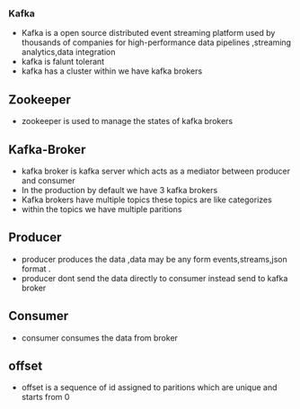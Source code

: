 ### Kafka
- Kafka is a open source distributed event streaming platform used by thousands of companies for high-performance data pipelines ,streaming analytics,data integration 
- kafka is falunt tolerant
- kafka has a cluster within we have kafka brokers
## Zookeeper
- zookeeper is used to manage the states of kafka brokers
## Kafka-Broker
- kafka broker is kafka server which acts as a mediator between producer and consumer
- In the production by default we have 3 kafka brokers
- Kafka brokers have multiple topics these topics are like categorizes
- within the topics we have multiple paritions 
## Producer
- producer produces the data ,data may be any form events,streams,json format .
- producer dont send the data directly to consumer instead send to kafka broker
## Consumer
- consumer consumes the data from broker
## offset
- offset is a sequence of id assigned to paritions which are unique and starts from 0
